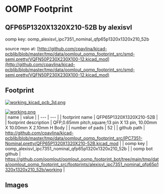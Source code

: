 # OOMP Footprint  
## QFP65P1320X1320X210-52B  by alexisvl  
  
oomp key: oomp_alexisvl_ipc7351_nominal_qfp65p1320x1320x210_52b  
  
source repo at: [http://github.com/cpavlina/kicad-pcblib/blob/master/tmp/data/oomlout_oomp_footprint_src/smd-semi.pretty/VQFN50P230X230X100-12.kicad_mod](http://github.com/cpavlina/kicad-pcblib/blob/master/tmp/data/oomlout_oomp_footprint_src/smd-semi.pretty/VQFN50P230X230X100-12.kicad_mod)  
## Footprint  
  
[![working_kicad_pcb_3d.png](working_kicad_pcb_3d_600.png)](working_kicad_pcb_3d.png)  
  
[![working.png](working_600.png)](working.png)  
| name | value | 
| --- | --- | 
| footprint name | QFP65P1320X1320X210-52B | 
| footprint description | QFP,0.65mm pitch,square;13 pin X 13 pin, 10.00mm X 10.00mm X 2.10mm H Body | 
| number of pads | 52 | 
| github path | http://github.com/cpavlina/kicad-pcblib/blob/master/tmp/data/oomlout_oomp_footprint_src/IPC7351-Nominal.pretty/QFP65P1320X1320X210-52B.kicad_mod | 
| oomp key | oomp_alexisvl_ipc7351_nominal_qfp65p1320x1320x210_52b | 
| oomp bot github | https://github.com/oomlout/oomlout_oomp_footprint_bot/tree/main/tmp/data/oomlout_oomp_footprint_src/footprints/alexisvl_ipc7351_nominal_qfp65p1320x1320x210_52b/working | 
## Images  
